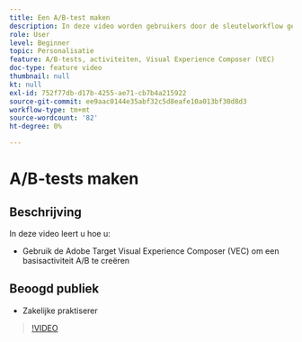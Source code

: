 ```yaml
---
title: Een A/B-test maken
description: In deze video worden gebruikers door de sleutelworkflow geleid voor het maken van A/B-activiteiten in Adobe Target. Bekijk deze video om te leren hoe te om een basisactiviteit A/B tot stand te brengen gebruikend Visual Experience Composer (VEC).
role: User
level: Beginner
topic: Personalisatie
feature: A/B-tests, activiteiten, Visual Experience Composer (VEC)
doc-type: feature video
thumbnail: null
kt: null
exl-id: 752f77db-d17b-4255-ae71-cb7b4a215922
source-git-commit: ee9aac0144e35abf32c5d8eafe10a013bf30d8d3
workflow-type: tm+mt
source-wordcount: '82'
ht-degree: 0%

---
```


# A/B-tests maken

## Beschrijving

In deze video leert u hoe u:

* Gebruik de Adobe Target Visual Experience Composer (VEC) om een basisactiviteit A/B te creëren

## Beoogd publiek

* Zakelijke praktiserer

>[!VIDEO](https://video.tv.adobe.com/v/17391/?quality=12)
